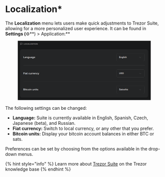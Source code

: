 # Localization\*

The **Localization** menu lets users make quick adjustments to Trezor Suite, allowing for a more personalized user experience. It can be found in **Settings (**⚙️**) > Application:**

<figure><img src="../../.gitbook/assets/localization.png" alt=""><figcaption></figcaption></figure>

The following settings can be changed:

* **Language:** Suite is currently available in English, Spanish, Czech, Japanese (beta), and Russian.
* **Fiat currency:** Switch to local currency, or any other that you prefer.
* **Bitcoin units:** Display your bitcoin account balances in either BTC or sats.

Preferences can be set by choosing from the options available in the drop-down menus.&#x20;

{% hint style="info" %}
Learn more about [Trezor Suite](https://trezor.io/learn/a/trezor-suite-app-settings) on the Trezor knowledge base&#x20;
{% endhint %}
